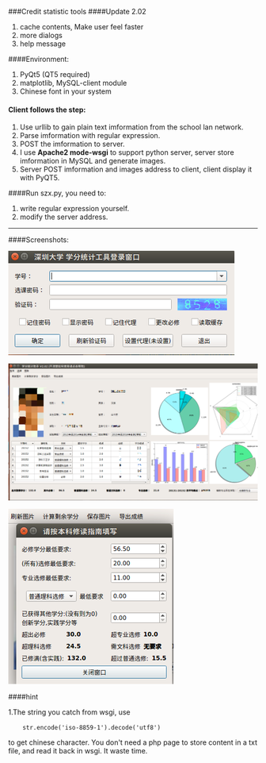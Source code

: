 ###Credit statistic tools
####Update 2.02
1. cache contents, Make user feel faster
2. more dialogs
3. help message

####Environment:
1. PyQt5 (QT5 required)
2. matplotlib, MySQL-client module
3. Chinese font in your system

#### Client follows the step:
1. Use urllib to gain plain text imformation from the school lan network.
2. Parse imformation with regular expression.
3. POST the imformation to server.
3. I use **Apache2 mode-wsgi** to support python server, server store imformation in MySQL and generate images.
4. Server POST imformation and images address to client, client display it with PyQT5.

####Run szx.py, you need to:
1. write regular expression yourself.
2. modify the server address.

- - -
####Screenshots:

![image](https://github.com/zpoint/Python/blob/master/szx_tool/Screenshots/a.png)

![image](https://github.com/zpoint/Python/blob/master/szx_tool/Screenshots/b.png)

![image](https://github.com/zpoint/Python/blob/master/szx_tool/Screenshots/c.png)



####hint

1.The string you catch from wsgi, use 
		
        str.encode('iso-8859-1').decode('utf8')

to get chinese character. You don't need a php page to store content in a txt file, and read it back in wsgi. It waste time.

